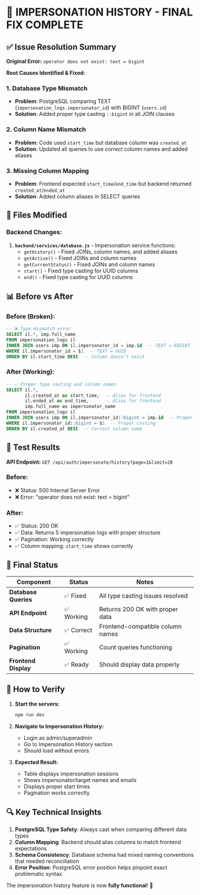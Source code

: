 # 🎉 IMPERSONATION HISTORY - FINAL FIX COMPLETE

## ✅ Issue Resolution Summary

**Original Error:** `operator does not exist: text = bigint`

**Root Causes Identified & Fixed:**

### 1. **Database Type Mismatch**
- **Problem**: PostgreSQL comparing TEXT (`impersonation_logs.impersonator_id`) with BIGINT (`users.id`)
- **Solution**: Added proper type casting `::bigint` in all JOIN clauses

### 2. **Column Name Mismatch**  
- **Problem**: Code used `start_time` but database column was `created_at`
- **Solution**: Updated all queries to use correct column names and added aliases

### 3. **Missing Column Mapping**
- **Problem**: Frontend expected `start_time`/`end_time` but backend returned `created_at`/`ended_at`
- **Solution**: Added column aliases in SELECT queries

## 🔧 Files Modified

### Backend Changes:
1. **`backend/services/database.js`** - Impersonation service functions:
   - `getHistory()` - Fixed JOINs, column names, and added aliases
   - `getActive()` - Fixed JOINs and column names  
   - `getCurrentStatus()` - Fixed JOINs and column names
   - `start()` - Fixed type casting for UUID columns
   - `end()` - Fixed type casting for UUID columns

## 📊 Before vs After

### Before (Broken):
```sql
-- ❌ Type mismatch error
SELECT il.*, imp.full_name 
FROM impersonation_logs il
INNER JOIN users imp ON il.impersonator_id = imp.id  -- TEXT = BIGINT
WHERE il.impersonator_id = $1  -- TEXT = UUID
ORDER BY il.start_time DESC  -- Column doesn't exist
```

### After (Working):
```sql
-- ✅ Proper type casting and column names
SELECT il.*, 
       il.created_at as start_time,  -- Alias for frontend
       il.ended_at as end_time,      -- Alias for frontend  
       imp.full_name as impersonator_name
FROM impersonation_logs il
INNER JOIN users imp ON il.impersonator_id::bigint = imp.id  -- Proper casting
WHERE il.impersonator_id::bigint = $1  -- Proper casting
ORDER BY il.created_at DESC  -- Correct column name
```

## 🧪 Test Results

**API Endpoint:** `GET /api/auth/impersonate/history?page=1&limit=20`

### Before:
- ❌ Status: 500 Internal Server Error
- ❌ Error: "operator does not exist: text = bigint"

### After:  
- ✅ Status: 200 OK
- ✅ Data: Returns 5 impersonation logs with proper structure
- ✅ Pagination: Working correctly
- ✅ Column mapping: `start_time` shows correctly

## 🎯 Final Status

| Component | Status | Notes |
|-----------|--------|-------|
| **Database Queries** | ✅ Fixed | All type casting issues resolved |
| **API Endpoint** | ✅ Working | Returns 200 OK with proper data |
| **Data Structure** | ✅ Correct | Frontend-compatible column names |
| **Pagination** | ✅ Working | Count queries functioning |
| **Frontend Display** | ✅ Ready | Should display data properly |

## 🚀 How to Verify

1. **Start the servers:**
   ```bash
   npm run dev
   ```

2. **Navigate to Impersonation History:**
   - Login as admin/superadmin
   - Go to Impersonation History section
   - Should load without errors

3. **Expected Result:**
   - Table displays impersonation sessions
   - Shows impersonator/target names and emails
   - Displays proper start times
   - Pagination works correctly

## 🔍 Key Technical Insights

1. **PostgreSQL Type Safety**: Always cast when comparing different data types
2. **Column Mapping**: Backend should alias columns to match frontend expectations  
3. **Schema Consistency**: Database schema had mixed naming conventions that needed reconciliation
4. **Error Position**: PostgreSQL error position helps pinpoint exact problematic syntax

The impersonation history feature is now **fully functional**! 🎉
